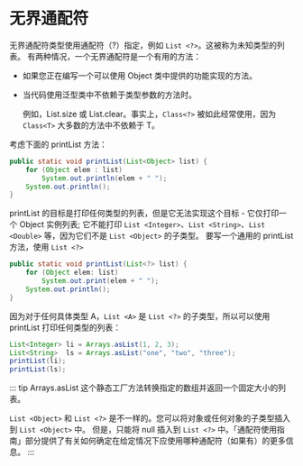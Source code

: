 # 无界通配符

无界通配符类型使用通配符（?）指定，例如 `List <?>`。这被称为未知类型的列表。
有两种情况，一个无界通配符是一个有用的方法：

* 如果您正在编写一个可以使用 Object 类中提供的功能实现的方法。
* 当代码使用泛型类中不依赖于类型参数的方法时。

    例如，List.size 或 List.clear。事实上，`Class<?>` 被如此经常使用，因为 `Class<T>` 大多数的方法中不依赖于 T。

考虑下面的 printList 方法：

```java
public static void printList(List<Object> list) {
    for (Object elem : list)
        System.out.println(elem + " ");
    System.out.println();
}
```

printList 的目标是打印任何类型的列表，但是它无法实现这个目标 - 它仅打印一个 Object 实例列表;
它不能打印 `List <Integer>`、`List <String>`、`List <Double>` 等，因为它们不是 `List <Object>` 的子类型。
要写一个通用的 printList 方法，使用 `List <?>`

```java
public static void printList(List<?> list) {
    for (Object elem: list)
        System.out.print(elem + " ");
    System.out.println();
}
```

因为对于任何具体类型 A，`List <A>` 是 `List <?>` 的子类型，所以可以使用 printList 打印任何类型的列表：

```java
List<Integer> li = Arrays.asList(1, 2, 3);
List<String>  ls = Arrays.asList("one", "two", "three");
printList(li);
printList(ls);
```

::: tip
Arrays.asList 这个静态工厂方法转换指定的数组并返回一个固定大小的列表。

`List <Object>` 和 `List <?>` 是不一样的。您可以将对象或任何对象的子类型插入到 `List <Object>` 中。
但是，只能将 null 插入到 `List <?>` 中。「通配符使用指南」部分提供了有关如何确定在给定情况下应使用哪种通配符（如果有）的更多信息。
:::
